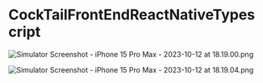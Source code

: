 # CockTailFrontEndReactNativeTypescript

![Simulator Screenshot - iPhone 15 Pro Max - 2023-10-12 at 18.19.00.png](..%2FDesktop%2FSimulator%20Screenshot%20-%20iPhone%2015%20Pro%20Max%20-%202023-10-12%20at%2018.19.00.png)

![Simulator Screenshot - iPhone 15 Pro Max - 2023-10-12 at 18.19.04.png](..%2FDesktop%2FSimulator%20Screenshot%20-%20iPhone%2015%20Pro%20Max%20-%202023-10-12%20at%2018.19.04.png)
